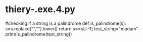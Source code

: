 # thiery-.exe.4.py
#checking if a string is a palindrome  def is_palindrome(s):     s=s.replace("","").lower()     return s==s[::-1] test_string="madam" print(is_palindrome(test_string))
